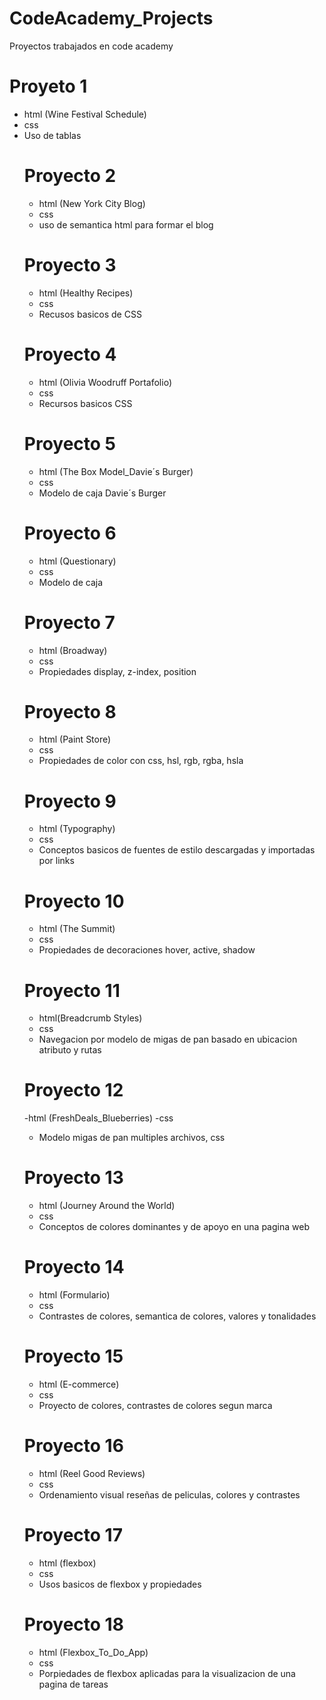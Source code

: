 # CodeAcademy_Projects
Proyectos trabajados en code academy


Proyeto 1
============== 

- html (Wine Festival Schedule)
- css
- Uso de tablas <table>

Proyecto 2
================

- html (New York City Blog)
- css
- uso de semantica html para formar el blog

Proyecto 3
================

- html (Healthy Recipes)
- css
- Recusos basicos de CSS

Proyecto 4
================

- html (Olivia Woodruff Portafolio)
- css
- Recursos basicos CSS

Proyecto 5
================

- html  (The Box Model_Davie´s Burger)
- css
- Modelo de caja Davie´s Burger

Proyecto 6
===============

- html (Questionary)
- css
- Modelo de caja 

Proyecto 7
=================

- html (Broadway)
- css
- Propiedades display, z-index, position

Proyecto 8
================

- html (Paint Store)
- css
- Propiedades de color con css, hsl, rgb, rgba, hsla

Proyecto 9
================

- html (Typography)
- css
- Conceptos basicos de fuentes de estilo descargadas y importadas por links

Proyecto 10
================

- html (The Summit)
- css
- Propiedades de decoraciones hover, active, shadow

Proyecto 11
===============
- html(Breadcrumb Styles)
- css 
- Navegacion por modelo de migas de pan basado en ubicacion atributo y rutas 

Proyecto 12
================
-html (FreshDeals_Blueberries)
-css 
- Modelo migas de pan multiples archivos, css

Proyecto 13
=================
- html (Journey Around the World)
- css
- Conceptos de colores dominantes y de apoyo en una pagina web

Proyecto 14
===================
- html (Formulario)
- css
- Contrastes de colores, semantica de colores, valores y tonalidades

Proyecto 15
==================
- html (E-commerce)
- css
- Proyecto de colores, contrastes de colores segun marca

Proyecto 16
=====================
- html (Reel Good Reviews)
- css 
- Ordenamiento visual reseñas de peliculas, colores y contrastes

Proyecto 17
===========
- html (flexbox)
- css
- Usos basicos de flexbox y propiedades

Proyecto 18
===========
- html (Flexbox_To_Do_App)
- css
- Porpiedades de flexbox aplicadas para la visualizacion de una pagina de tareas